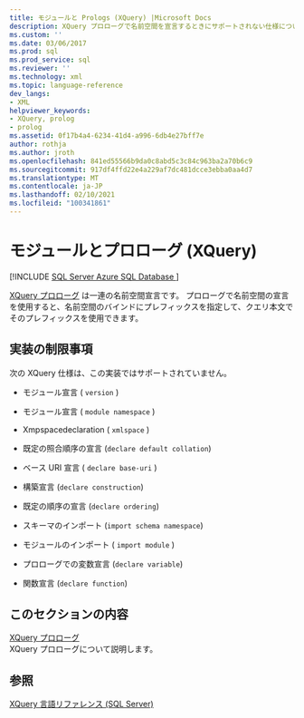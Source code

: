 ```yaml
---
title: モジュールと Prologs (XQuery) |Microsoft Docs
description: XQuery プロローグで名前空間を宣言するときにサポートされない仕様について説明します。
ms.custom: ''
ms.date: 03/06/2017
ms.prod: sql
ms.prod_service: sql
ms.reviewer: ''
ms.technology: xml
ms.topic: language-reference
dev_langs:
- XML
helpviewer_keywords:
- XQuery, prolog
- prolog
ms.assetid: 0f17b4a4-6234-41d4-a996-6db4e27bff7e
author: rothja
ms.author: jroth
ms.openlocfilehash: 841ed55566b9da0c8abd5c3c84c963ba2a70b6c9
ms.sourcegitcommit: 917df4ffd22e4a229af7dc481dcce3ebba0aa4d7
ms.translationtype: MT
ms.contentlocale: ja-JP
ms.lasthandoff: 02/10/2021
ms.locfileid: "100341861"
---
```

# <a name="modules-and-prologs-xquery"></a>モジュールとプロローグ (XQuery)
[!INCLUDE [SQL Server Azure SQL Database ](../includes/applies-to-version/sqlserver.md)]

  [XQuery プロローグ](../xquery/modules-and-prologs-xquery-prolog.md) は一連の名前空間宣言です。 プロローグで名前空間の宣言を使用すると、名前空間のバインドにプレフィックスを指定して、クエリ本文でそのプレフィックスを使用できます。  
  
## <a name="implementation-limitations"></a>実装の制限事項  
 次の XQuery 仕様は、この実装ではサポートされていません。  
  
-   モジュール宣言 ( `version` )  
  
-   モジュール宣言 ( `module namespace` )  
  
-   Xmpspacedeclaration ( `xmlspace` )  
  
-   既定の照合順序の宣言 (`declare default collation`)  
  
-   ベース URI 宣言 ( `declare base-uri` )  
  
-   構築宣言 (`declare construction`)  
  
-   既定の順序の宣言 (`declare ordering`)  
  
-   スキーマのインポート (`import schema namespace`)  
  
-   モジュールのインポート ( `import module` )  
  
-   プロローグでの変数宣言 (`declare variable`)  
  
-   関数宣言 (`declare function`)  
  
## <a name="in-this-section"></a>このセクションの内容  
 [XQuery プロローグ](../xquery/modules-and-prologs-xquery-prolog.md)  
 XQuery プロローグについて説明します。  
  
## <a name="see-also"></a>参照  
 [XQuery 言語リファレンス &#40;SQL Server&#41;](../xquery/xquery-language-reference-sql-server.md)  
  
  
